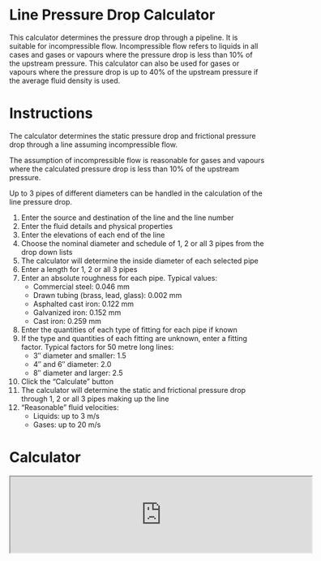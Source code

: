 # Line Pressure Drop Calculator

This calculator determines the pressure drop through a pipeline.  It is suitable for incompressible flow.  Incompressible flow refers to liquids in all cases and gases or vapours where the pressure drop is less than 10% of the upstream pressure. This calculator can also be used for gases or vapours where the pressure drop is up to 40% of the upstream pressure if the average fluid density is used.

# Instructions

The calculator determines the static pressure drop and frictional pressure drop through a line assuming incompressible flow.

The assumption of incompressible flow is reasonable for gases and vapours where the calculated pressure drop is less than 10% of the upstream pressure.

Up to 3 pipes of different diameters can be handled in the calculation of the line pressure drop.

1. Enter the source and destination of the line and the line number
1. Enter the fluid details and physical properties
1. Enter the elevations of each end of the line
1. Choose the nominal diameter and schedule of 1, 2 or all 3 pipes from the drop down lists
1. The calculator will determine the inside diameter of each selected pipe
1. Enter a length for 1, 2 or all 3 pipes
1. Enter an absolute roughness for each pipe.  Typical values:
   * Commercial steel: 0.046 mm
   * Drawn tubing (brass, lead, glass): 0.002 mm
   * Asphalted cast iron: 0.122 mm
   * Galvanized iron: 0.152 mm
   * Cast iron: 0.259 mm
1. Enter the quantities of each type of fitting for each pipe if known
1. If the type and quantities of each fitting are unknown, enter a fitting factor. Typical factors for 50 metre long lines:
   * 3″ diameter and smaller: 1.5
   * 4″ and 6″ diameter: 2.0
   * 8″ diameter and larger: 2.5
1. Click the “Calculate” button
1. The calculator will determine the static and frictional pressure drop through 1, 2 or all 3 pipes making up the line
1. “Reasonable” fluid velocities:
   * Liquids: up to 3 m/s
   * Gases: up to 20 m/s

# Calculator

<iframe src="http://blackmonk-dev-as.azurewebsites.net/linesizingcalc.aspx?Username=si" width="595 height="2300"></iframe>
